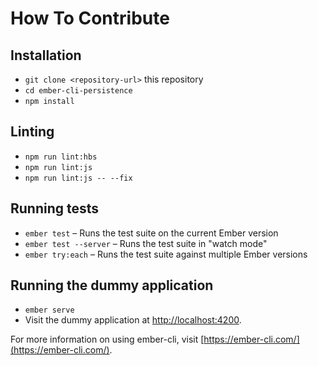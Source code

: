 # How To Contribute

## Installation

* `git clone <repository-url>` this repository
* `cd ember-cli-persistence`
* `npm install`

## Linting

* `npm run lint:hbs`
* `npm run lint:js`
* `npm run lint:js -- --fix`

## Running tests

* `ember test` – Runs the test suite on the current Ember version
* `ember test --server` – Runs the test suite in "watch mode"
* `ember try:each` – Runs the test suite against multiple Ember versions

## Running the dummy application

* `ember serve`
* Visit the dummy application at
  [http://localhost:4200](http://localhost:4200).

For more information on using ember-cli, visit
[https://ember-cli.com/](https://ember-cli.com/).
